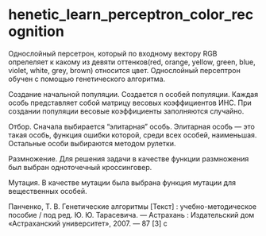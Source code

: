 # henetic_learn_perceptron_color_recognition

Однослойный персетрон, который по входному вектору RGB опрелеляет к какому из девяти оттенков(red, orange, yellow, green, blue, violet, white, grey, brown) относится цвет. Однослойный персептрон обучен c помощью генетического алгоритма.

Создание начальной популяции.
Создается n особей популяции. Каждая особь представляет собой матрицу весовых коэффициентов ИНС. При создании популяции весовые коэффициенты заполняются случайно.

Отбор.
Сначала выбирается “элитарная” особь. Элитарная особь — это такая особь, функция ошибки которой, среди всех особей, наименьшая.  Остальные особи выбираются методом рулетки. 

Размножение.
Для решения задачи в качестве функции размножения был выбран одноточечный кроссинговер. 

Мутация.
В качестве мутации была выбрана функция мутации для вещественных особей. 

Панченко, Т. В. Генетические алгоритмы [Текст] : учебно-методическое пособие / под ред. Ю. Ю. Тарасевича. — Астрахань : Издательский дом «Астраханский университет», 2007. — 87 [3] с
